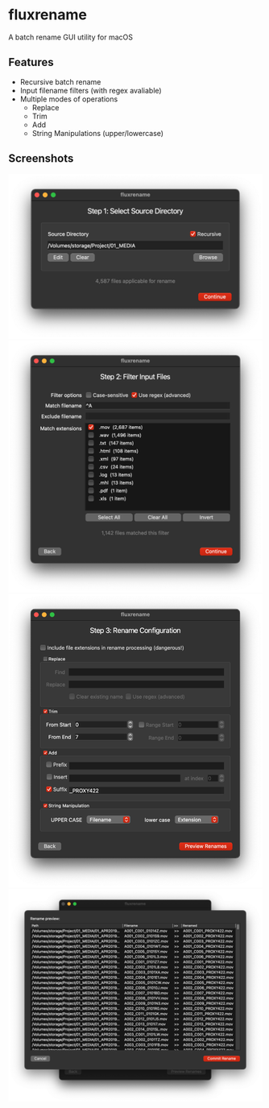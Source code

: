 # fluxrename
A batch rename GUI utility for macOS

## Features
- Recursive batch rename
- Input filename filters (with regex avaliable)
- Multiple modes of operations
    - Replace
    - Trim
    - Add
    - String Manipulations (upper/lowercase)

## Screenshots
![Source selection screen](https://raw.githubusercontent.com/fluxTH/fluxrename/main/docs/screenshots/screen_1.png)
![Filter screen](https://raw.githubusercontent.com/fluxTH/fluxrename/main/docs/screenshots/screen_2.png)
![Rename configuration screen](https://raw.githubusercontent.com/fluxTH/fluxrename/main/docs/screenshots/screen_3.png)
![Rename preview screen](https://raw.githubusercontent.com/fluxTH/fluxrename/main/docs/screenshots/screen_4.png)
